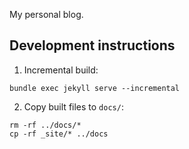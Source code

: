 My personal blog.

## Development instructions
1. Incremental build:
```
bundle exec jekyll serve --incremental
```

2. Copy built files to `docs/`:
```
rm -rf ../docs/*
cp -rf _site/* ../docs
```
